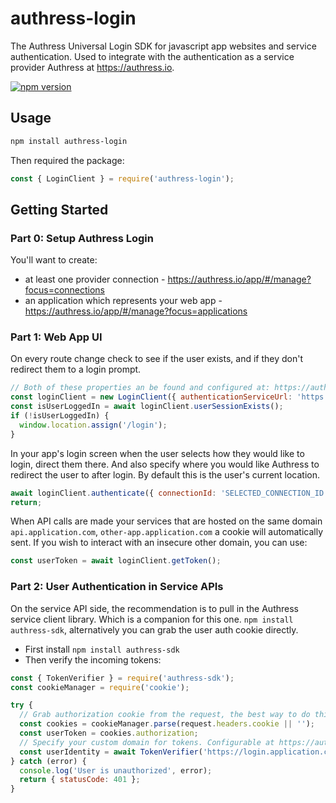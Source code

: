 # authress-login
The Authress Universal Login SDK for javascript app websites and service authentication. Used to integrate with the authentication as a service provider Authress at https://authress.io.


[![npm version](https://badge.fury.io/js/authress-login.svg)](https://badge.fury.io/js/authress-login)


## Usage

```sh
npm install authress-login
```

Then required the package:
```js
const { LoginClient } = require('authress-login');
```

## Getting Started

### Part 0: Setup Authress Login
You'll want to create:
* at least one provider connection - https://authress.io/app/#/manage?focus=connections
* an application which represents your web app - https://authress.io/app/#/manage?focus=applications

### Part 1: Web App UI

On every route change check to see if the user exists, and if they don't redirect them to a login prompt.
```js
// Both of these properties an be found and configured at: https://authress.io/app/#/manage?focus=applications
const loginClient = new LoginClient({ authenticationServiceUrl: 'https://login.application.com', applicationId: 'YOUR_APPLICATION_ID' });
const isUserLoggedIn = await loginClient.userSessionExists();
if (!isUserLoggedIn) {
  window.location.assign('/login');
}
```
In your app's login screen when the user selects how they would like to login, direct them there. And also specify where you would like Authress to redirect the user to after login. By default this is the user's current location.
```js
await loginClient.authenticate({ connectionId: 'SELECTED_CONNECTION_ID', redirectUrl: window.location.href });
return;
```

When API calls are made your services that are hosted on the same domain `api.application.com`, `other-app.application.com` a cookie will automatically sent. If you wish to interact with an insecure other domain, you can use:
```js
const userToken = await loginClient.getToken();
```

### Part 2: User Authentication in Service APIs

On the service API side, the recommendation is to pull in the Authress service client library. Which is a companion for this one. `npm install authress-sdk`, alternatively you can grab the user auth cookie directly.

* First install `npm install authress-sdk`
* Then verify the incoming tokens:

```js
const { TokenVerifier } = require('authress-sdk');
const cookieManager = require('cookie');

try {
  // Grab authorization cookie from the request, the best way to do this will be framework specific.
  const cookies = cookieManager.parse(request.headers.cookie || '');
  const userToken = cookies.authorization;
  // Specify your custom domain for tokens. Configurable at https://authress.io/app/#/manage?focus=applications
  const userIdentity = await TokenVerifier('https://login.application.com', cookies.authorization);
} catch (error) {
  console.log('User is unauthorized', error);
  return { statusCode: 401 };
}
```
